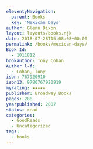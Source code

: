 ```yaml
---
eleventyNavigation:
  parent: Books
  key: 'Mexican Days'
author: Glenn Dixon
layout: layouts/books.njk
date: 2018-07-28T15:08:08+00:00
permalink: /books/mexican-days/
Book Id:
  - 1011812
bookauthor: Tony Cohan
Author l-f:
  - Cohan, Tony
isbn: 767920910
isbn13: 9780767920919
myrating: ★★★★★
publisher: Broadway Books
pages: 288
yearpublished: 2007
status: read
categories:
  - GoodReads
  - Uncategorized
tags:
  - books
---
```

